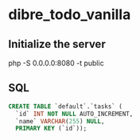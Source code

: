 # dibre_todo_vanilla

## Initialize the server

php -S 0.0.0.0:8080 -t public

## SQL

``` SQL
CREATE TABLE `default`.`tasks` (
  `id` INT NOT NULL AUTO_INCREMENT,
  `name` VARCHAR(255) NULL,
  PRIMARY KEY (`id`));
```